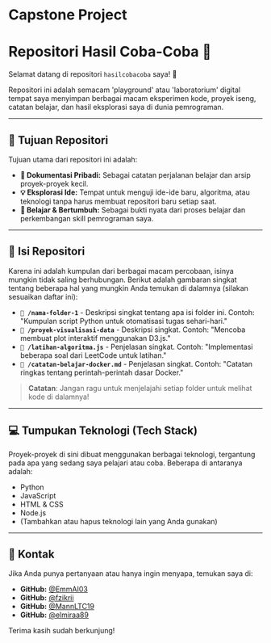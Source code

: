 ﻿# Capstone Project

# Repositori Hasil Coba-Coba 🧪

Selamat datang di repositori `hasilcobacoba` saya! 👋

Repositori ini adalah semacam 'playground' atau 'laboratorium' digital tempat saya menyimpan berbagai macam eksperimen kode, proyek iseng, catatan belajar, dan hasil eksplorasi saya di dunia pemrograman.

---

## 🎯 Tujuan Repositori

Tujuan utama dari repositori ini adalah:
* **📝 Dokumentasi Pribadi:** Sebagai catatan perjalanan belajar dan arsip proyek-proyek kecil.
* **💡 Eksplorasi Ide:** Tempat untuk menguji ide-ide baru, algoritma, atau teknologi tanpa harus membuat repositori baru setiap saat.
* **🚀 Belajar & Bertumbuh:** Sebagai bukti nyata dari proses belajar dan perkembangan skill pemrograman saya.

---

## 📂 Isi Repositori

Karena ini adalah kumpulan dari berbagai macam percobaan, isinya mungkin tidak saling berhubungan. Berikut adalah gambaran singkat tentang beberapa hal yang mungkin Anda temukan di dalamnya (silakan sesuaikan daftar ini):

* **`📁 /nama-folder-1`** - Deskripsi singkat tentang apa isi folder ini. Contoh: "Kumpulan script Python untuk otomatisasi tugas sehari-hari."
* **`📁 /proyek-visualisasi-data`** - Deskripsi singkat. Contoh: "Mencoba membuat plot interaktif menggunakan D3.js."
* **`📄 /latihan-algoritma.js`** - Penjelasan singkat. Contoh: "Implementasi beberapa soal dari LeetCode untuk latihan."
* **`📄 /catatan-belajar-docker.md`** - Penjelasan singkat. Contoh: "Catatan ringkas tentang perintah-perintah dasar Docker."

> **Catatan**: Jangan ragu untuk menjelajahi setiap folder untuk melihat kode di dalamnya!

---

## 💻 Tumpukan Teknologi (Tech Stack)

Proyek-proyek di sini dibuat menggunakan berbagai teknologi, tergantung pada apa yang sedang saya pelajari atau coba. Beberapa di antaranya adalah:

* Python
* JavaScript
* HTML & CSS
* Node.js
* (Tambahkan atau hapus teknologi lain yang Anda gunakan)

---

## 👤 Kontak

Jika Anda punya pertanyaan atau hanya ingin menyapa, temukan saya di:

* **GitHub:** [@EmmAI03](https://github.com/EmmAI03)
* **GitHub:** [@fzikrii](https://github.com/fzikrii)
* **GitHub:** [@MannLTC19](https://github.com/MannLTC19)
* **GitHub:** [@elmiraa89](https://github.com/elmiraa89)

Terima kasih sudah berkunjung!



